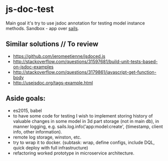 # js-doc-test

Main goal it's try to use jsdoc annotation for testing model instance methods.
Sandbox - app over [sails](http://sailsjs.org).

## Similar solutions // To review
* https://github.com/jeromeetienne/jsdoced.js
* http://stackoverflow.com/questions/31597681/build-unit-tests-based-on-jsdoc-examples
* http://stackoverflow.com/questions/3179861/javascript-get-function-body
* http://usejsdoc.org/tags-example.html

## Aside goals:
* es2015, babel
* to have some code for testing I wish to implement storing history of valuable changes in some model in 3d part storage (not in main db), in manner logging, e.g. sails.log.info('app:model:create', {timestamp, client info, other  information).
* remote log storage, winston, etc.
* try to wrap it to docker. (subtask: wrap, define configs, include DQL, quick deploy with full infrastructure)
* refactoring worked prototype in microservice architecture.

